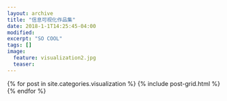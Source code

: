 ```yaml
---
layout: archive
title: "信息可视化作品集"
date: 2018-1-1T14:25:45-04:00
modified:
excerpt: "SO COOL"
tags: []
image: 
  feature: visualization2.jpg
  teaser:
---
```



<div class="tiles">
{% for post in site.categories.visualization %}
  {% include post-grid.html %}
{% endfor %}
</div><!-- /.tiles 把所有categories 有 visualization 的列出来-->
